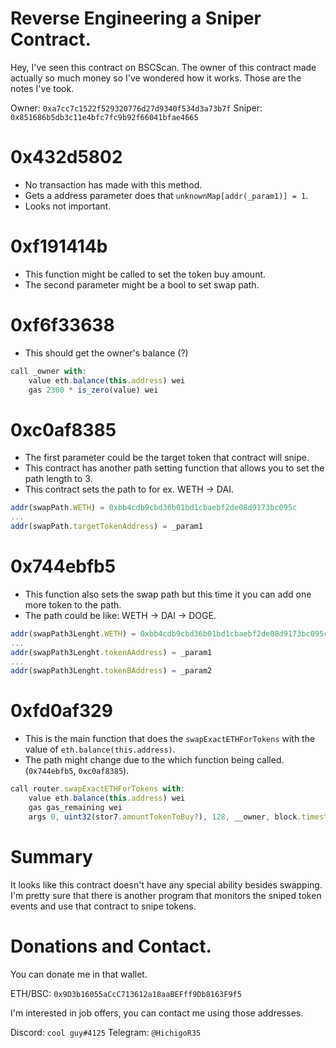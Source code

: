 # Reverse Engineering a Sniper Contract.
Hey, I've seen this contract on BSCScan. The owner of this contract made actually so much money so I've wondered how it works.
Those are the notes I've took.

Owner: `0xa7cc7c1522f529320776d27d9340f534d3a73b7f`
Sniper: `0x851686b5db3c11e4bfc7fc9b92f66041bfae4665`

# 0x432d5802
- No transaction has made with this method.
- Gets a address parameter does that `unknownMap[addr(_param1)] = 1`.
- Looks not important.

# 0xf191414b
- This function might be called to set the token buy amount.
- The second parameter might be a bool to set swap path.

# 0xf6f33638
- This should get the owner's balance (?)
```js
call _owner with:
    value eth.balance(this.address) wei
    gas 2300 * is_zero(value) wei
```

# 0xc0af8385
- The first parameter could be the target token that contract will snipe.
- This contract has another path setting function that allows you to set the path length to 3.
- This contract sets the path to for ex. WETH -> DAI.
```js
addr(swapPath.WETH) = 0xbb4cdb9cbd36b01bd1cbaebf2de08d9173bc095c
...
addr(swapPath.targetTokenAddress) = _param1
```

# 0x744ebfb5
- This function also sets the swap path but this time it you can add one more token to the path.
- The path could be like: WETH -> DAI -> DOGE.
```js
addr(swapPath3Lenght.WETH) = 0xbb4cdb9cbd36b01bd1cbaebf2de08d9173bc095c
...
addr(swapPath3Lenght.tokenAAddress) = _param1
...
addr(swapPath3Lenght.tokenBAddress) = _param2
```

# 0xfd0af329
- This is the main function that does the `swapExactETHForTokens` with the value of `eth.balance(this.address)`.
- The path might change due to the which function being called. (`0x744ebfb5`, `0xc0af8385`).

```js
call router.swapExactETHForTokens with:
    value eth.balance(this.address) wei
    gas gas_remaining wei
    args 0, uint32(stor7.amountTokenToBuy?), 128, __owner, block.timestamp + 3600, swapPath.length
```

# Summary
It looks like this contract doesn't have any special ability besides swapping.
I'm pretty sure that there is another program that monitors the sniped token events and use that contract to snipe tokens.

# Donations and Contact.
You can donate me in that wallet.

ETH/BSC: `0x9D3b16055aCcC713612a18aaBEFff9Db8163F9f5`

I'm interested in job offers, you can contact me using those addresses.

Discord: `cool guy#4125`
Telegram: `@HichigoR35`
